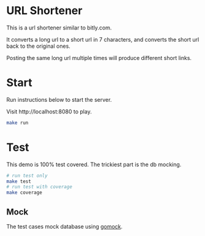 # URL Shortener

This is a url shortener similar to bitly.com.

It converts a long url to a short url in 7 characters, and converts the short url back to the original ones.

Posting the same long url multiple times will produce different short links.

# Start

Run instructions below to start the server.

Visit http://localhost:8080 to play.

```bash
make run
```

# Test

This demo is 100% test covered. The trickiest part is the db mocking.

```bash
# run test only
make test
# run test with coverage
make coverage
```

## Mock

The test cases mock database using [gomock](https://github.com/golang/mock).
